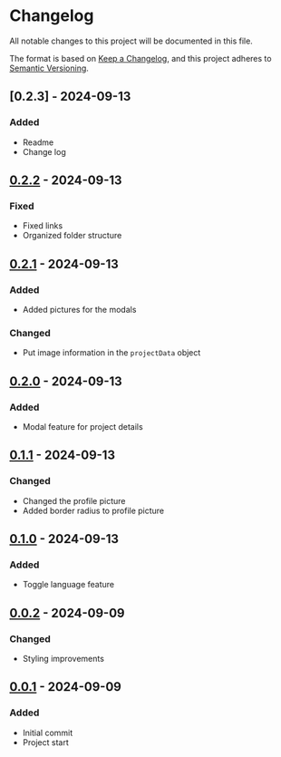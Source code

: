 # Changelog

All notable changes to this project will be documented in this file.

The format is based on [Keep a Changelog](https://keepachangelog.com/en/1.0.0/),
and this project adheres to [Semantic Versioning](https://semver.org/spec/v2.0.0.html).

## [0.2.3] - 2024-09-13
### Added
- Readme
- Change log

## [0.2.2] - 2024-09-13
### Fixed
- Fixed links
- Organized folder structure

## [0.2.1] - 2024-09-13
### Added
- Added pictures for the modals
### Changed
- Put image information in the `projectData` object

## [0.2.0] - 2024-09-13
### Added
- Modal feature for project details

## [0.1.1] - 2024-09-13
### Changed
- Changed the profile picture
- Added border radius to profile picture

## [0.1.0] - 2024-09-13
### Added
- Toggle language feature

## [0.0.2] - 2024-09-09
### Changed
- Styling improvements

## [0.0.1] - 2024-09-09
### Added
- Initial commit
- Project start

[0.2.2]: https://github.com/username/repository/compare/v0.2.1...v0.2.2
[0.2.1]: https://github.com/username/repository/compare/v0.2.0...v0.2.1
[0.2.0]: https://github.com/username/repository/compare/v0.1.1...v0.2.0
[0.1.1]: https://github.com/username/repository/compare/v0.1.0...v0.1.1
[0.1.0]: https://github.com/username/repository/compare/v0.0.2...v0.1.0
[0.0.2]: https://github.com/username/repository/compare/v0.0.1...v0.0.2
[0.0.1]: https://github.com/username/repository/releases/tag/v0.0.1